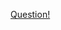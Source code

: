 <a href="https://quera.ir/problemset/contest/2705/%D8%B3%D8%A4%D8%A7%D9%84-%D8%A8%D8%AF%D8%AE%D9%88%D8%A7%D9%87-%D9%BE%D9%88%DB%8C%D8%A7%D9%86">Question!</a>